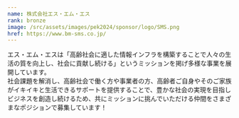 ```yaml
---
name: 株式会社エス・エム・エス
rank: bronze
image: /src/assets/images/pek2024/sponsor/logo/SMS.png
href: https://www.bm-sms.co.jp/
---
```

エス・エム・エスは「高齢社会に適した情報インフラを構築することで人々の生活の質を向上し、社会に貢献し続ける」というミッションを掲げ多様な事業を展開しています。  
社会課題を解消し、高齢社会で働く方や事業者の方、高齢者ご自身やそのご家族がイキイキと生活できるサポートを提供することで、豊かな社会の実現を目指しビジネスを創造し続けるため、共にミッションに挑んでいただける仲間をさまざまなポジションで募集しています！  
